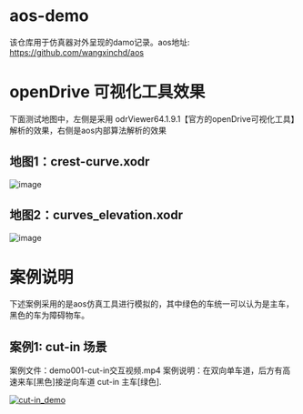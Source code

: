 # aos-demo
该仓库用于仿真器对外呈现的damo记录。aos地址: https://github.com/wangxinchd/aos

# openDrive 可视化工具效果
下面测试地图中，左侧是采用 odrViewer64.1.9.1【官方的openDrive可视化工具】解析的效果，右侧是aos内部算法解析的效果
## 地图1：crest-curve.xodr
![image](https://github.com/wangxinchd/aos-demo/assets/49182176/4dd79be5-61d5-4de8-a4aa-c41ccdf05bac)
## 地图2：curves_elevation.xodr
![image](https://github.com/wangxinchd/aos-demo/assets/49182176/39c0fd35-ac76-4140-a384-d82f7ae2d551)


# 案例说明
下述案例采用的是aos仿真工具进行模拟的，其中绿色的车统一可以认为是主车，黑色的车为障碍物车。
## 案例1: cut-in 场景
案例文件：demo001-cut-in交互视频.mp4
案例说明：在双向单车道，后方有高速来车[黑色]接逆向车道 cut-in 主车[绿色].

[![cut-in_demo]()](https://github.com/wangxinchd/aos-demo/assets/49182176/94830406-2209-4586-a222-1b329c384c8d)

